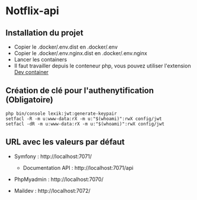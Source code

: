 # Notflix-api

## Installation du projet

- Copier le .docker/.env.dist en .docker/.env
- Copier le .docker/.env.nginx.dist en .docker/.env.nginx
- Lancer les containers
- Il faut travailler depuis le conteneur php, vous pouvez utiliser l'extension [Dev container](https://marketplace.visualstudio.com/items?itemName=ms-vscode-remote.remote-containers)

## Création de clé pour l'authenytification (Obligatoire)

```console
php bin/console lexik:jwt:generate-keypair
setfacl -R -m u:www-data:rX -m u:"$(whoami)":rwX config/jwt
setfacl -dR -m u:www-data:rX -m u:"$(whoami)":rwX config/jwt
```

## URL avec les valeurs par défaut

- Symfony : http://localhost:7071/
    - Documentation API : http://localhost:7071/api
    
- PhpMyadmin : http://localhost:7070/
- Maildev : http://localhost:7072/
